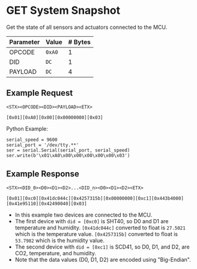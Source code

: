 # GET System Snapshot

Get the state of all sensors and actuators connected to the MCU.

| Parameter | Value | # Bytes |
|-----------|-------|-------|
| OPCODE | `0xA0` | 1 |
| DID | `DC` | 1 |
| PAYLOAD | `DC` | 4 |

## Example Request

```
<STX><OPCODE><DID><PAYLOAD><ETX>
```

```
[0x01][0xA0][0x00][0x00000000][0x03]
```

Python Example:

```
serial_speed = 9600
serial_port = '/dev/tty.**'
ser = serial.Serial(serial_port, serial_speed)
ser.write(b'\x01\xA0\x00\x00\x00\x00\x00\x03')
```

## Example Response

```
<STX><DID_0><D0><D1><D2>...<DID_n><D0><D1><D2><ETX>
```

```
[0x01][0xc0][0x41dc044c][0x4257315b][0x00000000][0xc1][0x443b4000][0x41e95110][0x42490040][0x03] 
```

* In this example two devices are connected to the MCU.
* The first device with `did = [0xc0]` is SHT40, so D0 and D1 are temperature and humidity. `[0x41dc044c]` converted to float is `27.5021` which is the temperature value. `[0x4257315b]` converted to float is `53.7982` which is the humidity value. 
* The second device with `did = [0xc1]` is SCD41, so D0, D1, and D2, are CO2, temperature, and humidity.
* Note that the data values (D0, D1, D2) are encoded using "Big-Endian".